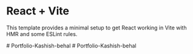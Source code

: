 # React + Vite

This template provides a minimal setup to get React working in Vite with HMR and some ESLint rules.

#   P o r t f o l i o - K a s h i s h - b e h a l  
 #   P o r t f o l i o - K a s h i s h - b e h a l  
 